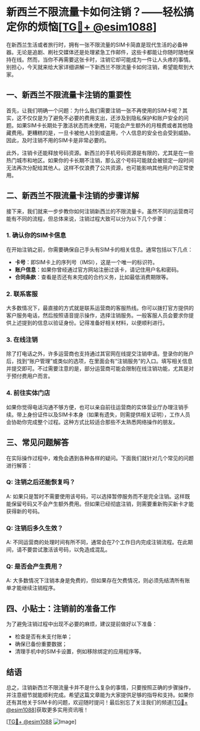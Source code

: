 # 新西兰不限流量卡如何注销？——轻松搞定你的烦恼[[TG💪+ @esim1088](https://t.me/s/esim1088)]

在新西兰生活或者旅行时，拥有一张不限流量的SIM卡简直是现代生活的必备神器。无论是追剧、刷社交媒体还是处理紧急工作邮件，这些卡都能让你随时随地保持在线。然而，当你不再需要这张卡时，注销它却可能成为一件让人头疼的事情。别担心，今天就来给大家详细讲解一下新西兰不限流量卡如何注销，希望能帮到大家。

## 一、新西兰不限流量卡注销的重要性

首先，让我们明确一个问题：为什么我们需要注销一张不再使用的SIM卡呢？其实，这不仅仅是为了避免不必要的费用支出，还涉及到隐私保护和账户安全的问题。如果SIM卡长期处于激活状态而未使用，可能会产生额外的月租费或者其他隐藏费用。更糟糕的是，一旦卡被他人捡到或盗用，个人信息的安全也会受到威胁。因此，及时注销不用的SIM卡是非常必要的。

此外，注销卡还能释放号码资源。新西兰的手机号码资源是有限的，尤其是在一些热门城市和地区。如果你的卡长期不注销，那么这个号码可能就会被锁定一段时间无法再次分配给其他人。这样不仅浪费了公共资源，也可能影响其他用户的正常使用。

## 二、新西兰不限流量卡注销的步骤详解

接下来，我们就来一步步教你如何注销新西兰的不限流量卡。虽然不同的运营商可能有不同的流程，但总体来说，注销过程大致可以分为以下几个步骤：

### 1. 确认你的SIM卡信息

在开始注销之前，你需要确保自己手头有SIM卡的相关信息。通常包括以下几点：
- **卡号**：即SIM卡上的序列号（IMSI），这是一个唯一的标识符。
- **账户信息**：如果你曾经通过官方网站注册过该卡，请记住用户名和密码。
- **合同条款**：查看是否还有未完成的合约义务，比如最低消费期限等。

### 2. 联系客服

大多数情况下，最直接的方式就是联系运营商的客服热线。你可以拨打官方提供的客户服务电话，然后按照语音提示操作，选择注销服务。一般客服人员会要求你提供上述提到的信息以验证身份。记得准备好相关材料，以便顺利进行。

### 3. 在线注销

除了打电话之外，许多运营商也支持通过其官网在线提交注销申请。登录你的账户后，找到“账户管理”或类似的选项，在里面会有“注销服务”的入口。填写相关信息并提交即可。不过需要注意的是，部分运营商可能会限制在线注销功能，尤其是对于预付费用户而言。

### 4. 前往实体门店

如果你觉得电话沟通不够方便，也可以亲自前往运营商的实体营业厅办理注销手续。带上身份证件以及SIM卡本身（如果有遗失，则需提供相关证明），工作人员会协助你完成整个过程。这种方式比较适合那些不太熟悉网络操作的朋友。

## 三、常见问题解答

在实际操作过程中，难免会遇到各种各样的疑问。下面我们就针对几个常见的问题进行解答：

### Q: 注销之后还能恢复吗？
A: 如果只是暂时不需要使用该号码，可以选择暂停服务而不是完全注销。这样既能保留号码又不会产生额外费用。但如果已经彻底注销，则需要重新购买新卡才能获得新的号码。

### Q: 注销后多久生效？
A: 不同运营商的处理时间有所不同，通常会在7个工作日内完成注销流程。在此期间，请不要尝试激活该号码，以免造成混乱。

### Q: 是否会产生费用？
A: 大多数情况下注销本身是免费的，但如果存在欠费情况，则必须先结清所有账单才能继续注销程序。

## 四、小贴士：注销前的准备工作

为了避免注销过程中出现不必要的麻烦，建议提前做好以下准备：
- 检查是否有未支付账单；
- 确保已备份重要数据；
- 清理手机中的SIM卡设置，例如移除绑定的应用程序等。

## 结语

总之，注销新西兰不限流量卡并不是什么复杂的事情，只要按照正确的步骤操作，并注意细节就能顺利完成。希望这篇文章能为大家提供足够的指导和支持。如果你还有其他关于SIM卡的问题，欢迎随时提问！最后别忘了关注我们的频道[[TG💪+ @esim1088](https://t.me/s/esim1088)]获取更多实用资讯哦！

[[TG💪+ @esim1088](https://t.me/s/esim1088) ![Image](https://i.postimg.cc/4NQfJmqS/Snipaste-2025-05-13-00-14-12.png)]